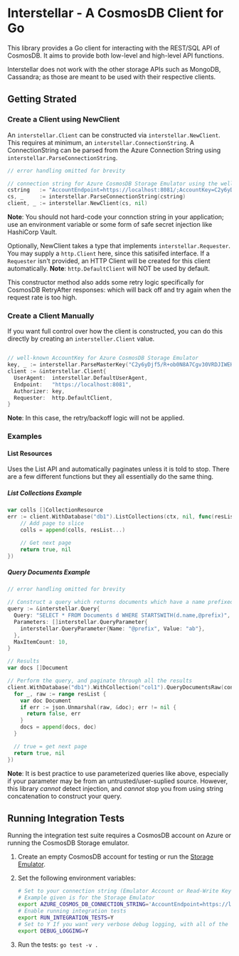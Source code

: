 # Interstellar - A CosmosDB Client for Go

This library provides a Go client for interacting with the REST/SQL API of CosmosDB. It aims to provide both low-level and high-level API functions.

Interstellar does not work with the other storage APIs such as MongoDB, Cassandra; as those are meant to be used with their respective clients.

## Getting Strated

### Create a Client using NewClient

An `interstellar.Client` can be constructed via `interstellar.NewClient`. This requires at minimum, an `interstellar.ConnectionString`. A ConnectionString can be parsed from the Azure Connection String using `interstellar.ParseConnectionString`.

```go
// error handling omitted for brevity

// connection string for Azure CosmosDB Storage Emulator using the well-known AccountKey
cstring   := "AccountEndpoint=https://localhost:8081/;AccountKey=C2y6yDjf5/R+ob0N8A7Cgv30VRDJIWEHLM+4QDU5DE2nQ9nDuVTqobD4b8mGGyPMbIZnqyMsEcaGQy67XIw/Jw=="
cs, _     := interstellar.ParseConnectionString(cstring)
client, _ := interstellar.NewClient(cs, nil)
```

**Note**: You should not hard-code your connction string in your application;
use an environment variable or some form of safe secret injection like HashiCorp Vault.

Optionally, NewClient takes a type that implements `interstellar.Requester`.
You may supply a `http.Client` here, since this satisifed interface. If a `Requester` isn't provided, an HTTP Client will be created for this client automatically. **Note**: `http.DefaultClient` will NOT be used by default.

This constructor method also adds some retry logic specifically for CosmosDB RetryAfter responses: which will back off and try again when the request rate is too high.

### Create a Client Manually

If you want full control over how the client is constructed, you can do this directly by creating an `intersteller.Client` value.

```go

// well-known AccountKey for Azure CosmosDB Storage Emulator
key, _ := interstellar.ParseMasterKey("C2y6yDjf5/R+ob0N8A7Cgv30VRDJIWEHLM+4QDU5DE2nQ9nDuVTqobD4b8mGGyPMbIZnqyMsEcaGQy67XIw/Jw==")
client := &interstellar.Client{
  UserAgent:  interstellar.DefaultUserAgent,
  Endpoint:   "https://localhost:8081",
  Authorizer: key,
  Requester:  http.DefaultClient,
}
```

**Note**: In this case, the retry/backoff logic will not be applied.

### Examples

#### List Resources

Uses the List API and automatically paginates unless it is told to stop. There are a few different functions
but they all essentially do the same thing.

##### List Collections Example

```go
var colls []CollectionResource
err := client.WithDatabase("db1").ListCollections(ctx, nil, func(resList []CollectionResource, meta ResponseMetadata) (bool, error) {
    // Add page to slice
    colls = append(colls, resList...)

    // Get next page
    return true, nil
})
```

##### Query Documents Example

```go
// error handling omitted for brevity

// Construct a query which returns documents which have a name prefixed with `ab`, 10 per page.
query := &interstellar.Query{
  Query: "SELECT * FROM Documents d WHERE STARTSWITH(d.name,@prefix)",
  Parameters: []interstellar.QueryParameter{
    interstellar.QueryParameter{Name: "@prefix", Value: "ab"},
  },
  MaxItemCount: 10,
}

// Results
var docs []Document

// Perform the query, and paginate through all the results
client.WithDatabase("db1").WithCollection("col1").QueryDocumentsRaw(context.Background(), query, func(resList []json.RawMessage, meta interstellar.ResponseMetadata) (bool, error) {
  for _, raw := range resList {
    var doc Document
    if err := json.Unmarshal(raw, &doc); err != nil {
      return false, err
    }
    docs = append(docs, doc)
  }

  // true = get next page
  return true, nil
})
```

**Note**: It is best practice to use parameterized queries like above, especially if your parameter may be from an untrusted/user-suplied source. However, this library *cannot* detect injection, and *cannot* stop you from using string concatenation to construct your query.

## Running Integration Tests

Running the integration test suite requires a CosmosDB account on Azure or running the CosmosDB Storage emulator.

1. Create an empty CosmosDB account for testing or run the [Storage Emulator](https://docs.microsoft.com/en-us/azure/cosmos-db/local-emulator).
2. Set the following environment variables:

    ```sh
    # Set to your connection string (Emulator Account or Read-Write Key)
    # Example given is for the Storage Emulator
    export AZURE_COSMOS_DB_CONNECTION_STRING='AccountEndpoint=https://localhost:8081/;AccountKey=C2y6yDjf5/R+ob0N8A7Cgv30VRDJIWEHLM+4QDU5DE2nQ9nDuVTqobD4b8mGGyPMbIZnqyMsEcaGQy67XIw/Jw=='
    # Enable running integration tests
    export RUN_INTEGRATION_TESTS=Y
    # Set to Y If you want very verbose debug logging, with all of the requests and responses
    export DEBUG_LOGGING=Y
    ```

3. Run the tests: `go test -v .`